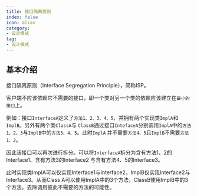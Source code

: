 ```yaml
---
title: 接口隔离原则
index: false
icon: alias
category:
- 设计模式
tag:
- 设计模式
---
```


## 基本介绍

接口隔离原则（Interface Segregation Principle），简称ISP。

客户端不应该依赖它不需要的接口，即一个类对另一个类的依赖应该建立在`最小的接口`上。

例如：接口`InterfaceA`定义了`方法1、2、3、4、5`，并拥有两个实现类`ImplA`和`ImplB`。另外有两个类`ClassA`与
`ClassB`通过接口`IntefaceA`分别调用`ImplA`中的`方法1、2、3`与`ImplB`中的`方法3、4、5`。此时`ImplA`
并不需要`方法4、5`且`ImplB`不需要`方法1、2`。

因此该接口可以再次进行拆分。可以将`InterfaceA`拆分为含有方法1、2的Interface1、含有方法3的Interface2
与含有方法4、5的Interface3。

此时实现类ImplA可以仅实现Interface1与Interface2，ImplB仅实现Interface2与Interface3。从而Class
A可以使用ImplA中的3个方法，ClassB使用ImplB中的3个方法。去除调用彼此不需要的方法的可能性。
